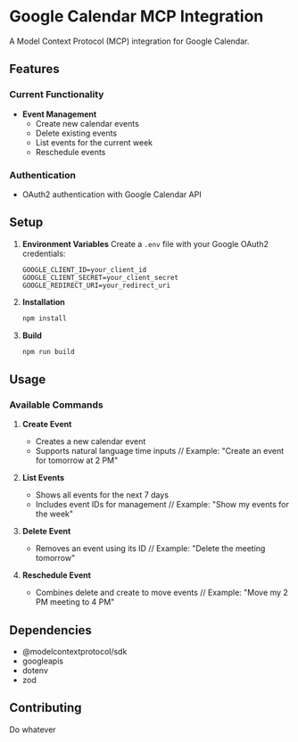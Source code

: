 # Google Calendar MCP Integration

A Model Context Protocol (MCP) integration for Google Calendar.

## Features

### Current Functionality
- **Event Management**
  - Create new calendar events
  - Delete existing events
  - List events for the current week
  - Reschedule events 

### Authentication
- OAuth2 authentication with Google Calendar API

## Setup

1. **Environment Variables**
   Create a `.env` file with your Google OAuth2 credentials:
   ```
   GOOGLE_CLIENT_ID=your_client_id
   GOOGLE_CLIENT_SECRET=your_client_secret
   GOOGLE_REDIRECT_URI=your_redirect_uri
   ```

2. **Installation**
   ```bash
   npm install
   ```

3. **Build**
   ```bash
   npm run build
   ```

## Usage

### Available Commands

1. **Create Event**
   - Creates a new calendar event
   - Supports natural language time inputs
   // Example: "Create an event for tomorrow at 2 PM"
    

2. **List Events**
   - Shows all events for the next 7 days
   - Includes event IDs for management
   // Example: "Show my events for the week"

3. **Delete Event**
   - Removes an event using its ID
   // Example: "Delete the meeting tomorrow"

4. **Reschedule Event**
   - Combines delete and create to move events
   // Example: "Move my 2 PM meeting to 4 PM"

## Dependencies

- @modelcontextprotocol/sdk
- googleapis
- dotenv
- zod

## Contributing

Do whatever
